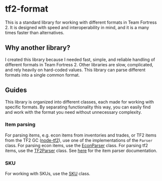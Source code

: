 # tf2-format

This is a standard library for working with different formats in Team Fortress 2. It is designed with speed and interoperability in mind, and it is a many times faster than alternatives.

## Why another library?

I created this library because I needed fast, simple, and reliable handling of different formats in Team Fortress 2. Other libraries are slow, complicated, and rely heavily on hard-coded values. This library can parse different formats into a single common format.

## Guides

This library is organized into different classes, each made for working with specific formats. By separating functionality this way, you can easily find and work with the format you need without unnecessary complexity.

### Item parsing

For parsing items, e.g. econ items from inventories and trades, or TF2 items from the TF2 GC ([node-tf2](https://github.com/DoctorMckay/node-tf2)), use one of the implementations of the `Parser` class. For parsing econ items, use the [EconParser](./src/lib/parsing/econ) class. For parsing tf2 items, use the [TF2Parser](./src/lib/parsing/tf2) class. See [here](./src/lib/parsing/) for the item parser documentation.

### SKU

For working with SKUs, use the [SKU](./src/lib/sku) class.
